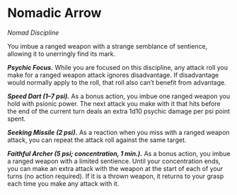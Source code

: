 # Nomadic Arrow
*Nomad Discipline*

You imbue a ranged weapon with a strange semblance of sentience, allowing it to unerringly find its mark.

***Psychic Focus.*** While you are focused on this discipline, any attack roll you make for a ranged weapon attack ignores disadvantage. If disadvantage would normally apply to the roll, that roll also can’t benefit from advantage.

***Speed Dart (1–7 psi).*** As a bonus action, you imbue one ranged weapon you hold with psionic power. The next attack you make with it that hits before the end of the current turn deals an extra 1d10 psychic damage per psi point spent.

***Seeking Missile (2 psi).*** As a reaction when you miss with a ranged weapon attack, you can repeat the attack roll against the same target.

***Faithful Archer (5 psi; concentration, 1 min.).*** As a bonus action, you imbue a ranged weapon with a limited sentience. Until your concentration ends, you can make an extra attack with the weapon at the start of each of your turns (no action required). If it is a thrown weapon, it returns to your grasp each time you make any attack with it.
